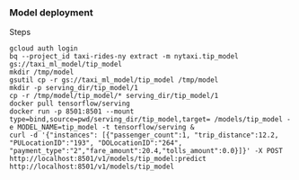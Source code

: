 ### Model deployment

Steps

    gcloud auth login
    bq --project_id taxi-rides-ny extract -m nytaxi.tip_model gs://taxi_ml_model/tip_model
    mkdir /tmp/model
    gsutil cp -r gs://taxi_ml_model/tip_model /tmp/model
    mkdir -p serving_dir/tip_model/1
    cp -r /tmp/model/tip_model/* serving_dir/tip_model/1
    docker pull tensorflow/serving
    docker run -p 8501:8501 --mount type=bind,source=pwd/serving_dir/tip_model,target= /models/tip_model -e MODEL_NAME=tip_model -t tensorflow/serving &
    curl -d '{"instances": [{"passenger_count":1, "trip_distance":12.2, "PULocationID":"193", "DOLocationID":"264", "payment_type":"2","fare_amount":20.4,"tolls_amount":0.0}]}' -X POST http://localhost:8501/v1/models/tip_model:predict
    http://localhost:8501/v1/models/tip_model
